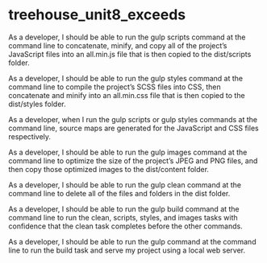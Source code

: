 # treehouse_unit8_exceeds


<!-- As a developer, I should be able to run the npm install command to install all of the dependencies for the build process. -->

As a developer, I should be able to run the gulp scripts command at the command line to concatenate, minify, and copy all of the project’s JavaScript files into an all.min.js file that is then copied to the dist/scripts folder.

As a developer, I should be able to run the gulp styles command at the command line to compile the project’s SCSS files into CSS, then concatenate and minify into an all.min.css file that is then copied to the dist/styles folder.

As a developer, when I run the gulp scripts or gulp styles commands at the command line, source maps are generated for the JavaScript and CSS files respectively.

As a developer, I should be able to run the gulp images command at the command line to optimize the size of the project’s JPEG and PNG files, and then copy those optimized images to the dist/content folder.

As a developer, I should be able to run the gulp clean command at the command line to delete all of the files and folders in the dist folder.

As a developer, I should be able to run the gulp build command at the command line to run the clean, scripts, styles, and images tasks with confidence that the clean task completes before the other commands.

As a developer, I should be able to run the gulp command at the command line to run the build task and serve my project using a local web server.